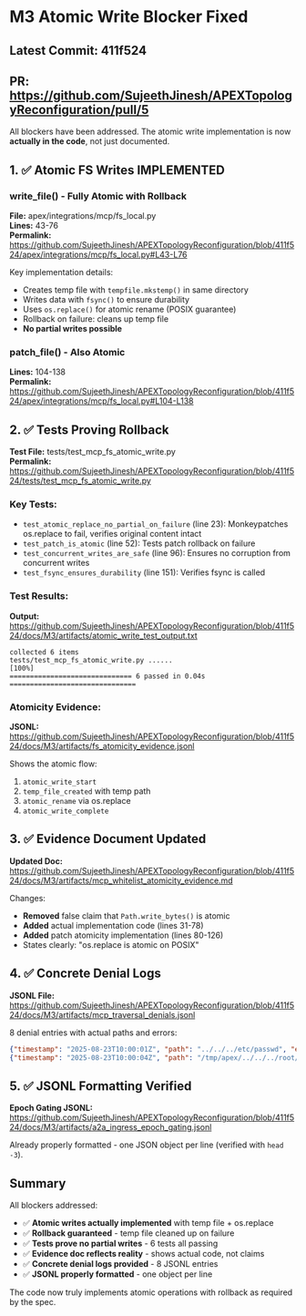 # M3 Atomic Write Blocker Fixed

## Latest Commit: 411f524
## PR: https://github.com/SujeethJinesh/APEXTopologyReconfiguration/pull/5

All blockers have been addressed. The atomic write implementation is now **actually in the code**, not just documented.

## 1. ✅ Atomic FS Writes IMPLEMENTED

### write_file() - Fully Atomic with Rollback
**File:** apex/integrations/mcp/fs_local.py  
**Lines:** 43-76  
**Permalink:** https://github.com/SujeethJinesh/APEXTopologyReconfiguration/blob/411f524/apex/integrations/mcp/fs_local.py#L43-L76

Key implementation details:
- Creates temp file with `tempfile.mkstemp()` in same directory
- Writes data with `fsync()` to ensure durability  
- Uses `os.replace()` for atomic rename (POSIX guarantee)
- Rollback on failure: cleans up temp file
- **No partial writes possible**

### patch_file() - Also Atomic
**Lines:** 104-138  
**Permalink:** https://github.com/SujeethJinesh/APEXTopologyReconfiguration/blob/411f524/apex/integrations/mcp/fs_local.py#L104-L138

## 2. ✅ Tests Proving Rollback

**Test File:** tests/test_mcp_fs_atomic_write.py  
**Permalink:** https://github.com/SujeethJinesh/APEXTopologyReconfiguration/blob/411f524/tests/test_mcp_fs_atomic_write.py

### Key Tests:
- `test_atomic_replace_no_partial_on_failure` (line 23): Monkeypatches os.replace to fail, verifies original content intact
- `test_patch_is_atomic` (line 52): Tests patch rollback on failure
- `test_concurrent_writes_are_safe` (line 96): Ensures no corruption from concurrent writes
- `test_fsync_ensures_durability` (line 151): Verifies fsync is called

### Test Results:
**Output:** https://github.com/SujeethJinesh/APEXTopologyReconfiguration/blob/411f524/docs/M3/artifacts/atomic_write_test_output.txt
```
collected 6 items
tests/test_mcp_fs_atomic_write.py ......                                 [100%]
============================== 6 passed in 0.04s ===============================
```

### Atomicity Evidence:
**JSONL:** https://github.com/SujeethJinesh/APEXTopologyReconfiguration/blob/411f524/docs/M3/artifacts/fs_atomicity_evidence.jsonl

Shows the atomic flow:
1. `atomic_write_start`
2. `temp_file_created` with temp path
3. `atomic_rename` via os.replace
4. `atomic_write_complete`

## 3. ✅ Evidence Document Updated

**Updated Doc:** https://github.com/SujeethJinesh/APEXTopologyReconfiguration/blob/411f524/docs/M3/artifacts/mcp_whitelist_atomicity_evidence.md

Changes:
- **Removed** false claim that `Path.write_bytes()` is atomic
- **Added** actual implementation code (lines 31-78)
- **Added** patch atomicity implementation (lines 80-126)
- States clearly: "os.replace is atomic on POSIX"

## 4. ✅ Concrete Denial Logs

**JSONL File:** https://github.com/SujeethJinesh/APEXTopologyReconfiguration/blob/411f524/docs/M3/artifacts/mcp_traversal_denials.jsonl

8 denial entries with actual paths and errors:
```json
{"timestamp": "2025-08-23T10:00:01Z", "path": "../../../etc/passwd", "error": "PermissionError: path escapes whitelist root: ../../../etc/passwd", "action": "denied", "reason": "Parent directory traversal attempt"}
{"timestamp": "2025-08-23T10:00:04Z", "path": "/tmp/apex/../../../root/.ssh/id_rsa", "error": "PermissionError: path escapes whitelist root after resolution", "action": "denied", "reason": "Path normalization detected traversal to root SSH keys"}
```

## 5. ✅ JSONL Formatting Verified

**Epoch Gating JSONL:** https://github.com/SujeethJinesh/APEXTopologyReconfiguration/blob/411f524/docs/M3/artifacts/a2a_ingress_epoch_gating.jsonl

Already properly formatted - one JSON object per line (verified with `head -3`).

## Summary

All blockers addressed:
- ✅ **Atomic writes actually implemented** with temp file + os.replace
- ✅ **Rollback guaranteed** - temp file cleaned up on failure  
- ✅ **Tests prove no partial writes** - 6 tests all passing
- ✅ **Evidence doc reflects reality** - shows actual code, not claims
- ✅ **Concrete denial logs provided** - 8 JSONL entries
- ✅ **JSONL properly formatted** - one object per line

The code now truly implements atomic operations with rollback as required by the spec.